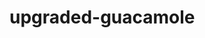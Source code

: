 # upgraded-guacamole
<!DOCTYPE html>
<html>
  <head>
    <meta charset="utf-8">
    <meta name="viewport" content="width=device-width">
    <title>repl.it</title>
    <link href="style.css" rel="stylesheet" type="text/css" />
    <style>
      nav{
      box-sizing:border box;
      border:bold;
      width:100%;
      height:50px;
        background-color:none;
        color:#F0F8FF;
        padding:5px;
        border-radius:10px;
        text-align:center;
        font-size:50px;
      
      }
      .one{
        font-family:Comic Sans MS;
        text-align:center;
       
        
      }
      p{
        border:block;
        border-radius:25px;
        text-align:center;
         color:white;
        padding:100px;
        height:50px;
      }
      body{
        background-image:url("https://wallpaperaccess.com/full/1206393.jpg");
      }
      button{
        border:block;
        border-radius:5px;
        padding:2%;
        width:175px;
        background-color:#F5F5F5;
      }
    </style>
  </head>
  <body>
  <div class="one">
    <nav><h1>InstaMug</h1></nav>
    <p>We serve because you love it.</p>
    <button>Lets Get Started</button>
     <button onclick="myFunction()">
       <a href="/part2.html">Login</a>
     </button>
     
  </div>

   <script>
     function myFunction() {
 var myWindow = window.open("/.part2.html/", "_self");
myWindow.document.write("<p>I replaced the current window.</p>");
}
let response = await fetch(/part2.h);//fetch another page eg battery.html
    content.innerHTML = await response.text();
    executeScripts();
  }
    </script>

  </body>
</html>
